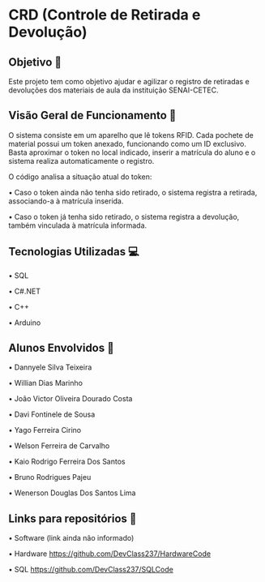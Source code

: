 # CRD (Controle de Retirada e Devolução)

## Objetivo :dart:
Este projeto tem como objetivo ajudar e agilizar o registro de retiradas e devoluções dos materiais de aula da instituição SENAI-CETEC.

## Visão Geral de Funcionamento :telescope:
O sistema consiste em um aparelho que lê tokens RFID. Cada pochete de material possui um token anexado, funcionando como um ID exclusivo. Basta aproximar o token no local indicado, inserir a matrícula do aluno e o sistema realiza automaticamente o registro.

O código analisa a situação atual do token:

• Caso o token ainda não tenha sido retirado, o sistema registra a retirada, associando-a à matrícula inserida.

• Caso o token já tenha sido retirado, o sistema registra a devolução, também vinculada à matrícula informada.

## Tecnologias Utilizadas :computer:
• SQL

• C#.NET

• C++

• Arduino

## Alunos Envolvidos :stars:
• Dannyele Silva Teixeira

• Willian Dias Marinho

• João Victor Oliveira Dourado Costa

• Davi Fontinele de Sousa

• Yago Ferreira Cirino

• Welson Ferreira de Carvalho

• Kaio Rodrigo Ferreira Dos Santos

• Bruno Rodrigues Pajeu

• Wenerson Douglas Dos Santos Lima

## Links para repositórios :pushpin:
• Software
(link ainda não informado)

• Hardware 
https://github.com/DevClass237/HardwareCode

• SQL
https://github.com/DevClass237/SQLCode
